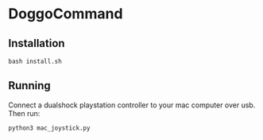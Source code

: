 # DoggoCommand

## Installation
```shell
bash install.sh
```

## Running
Connect a dualshock playstation controller to your mac computer over usb. Then run:
```shell
python3 mac_joystick.py
```
